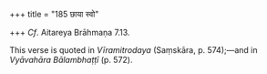 +++
title = "185 छाया स्वो"

+++
*Cf*. Aitareya Brāhmaṇa 7.13.

This verse is quoted in *Vīramitrodaya* (Saṃskāra, p. 574);—and in
*Vyāvahāra Bālambhaṭṭī* (p. 572).


